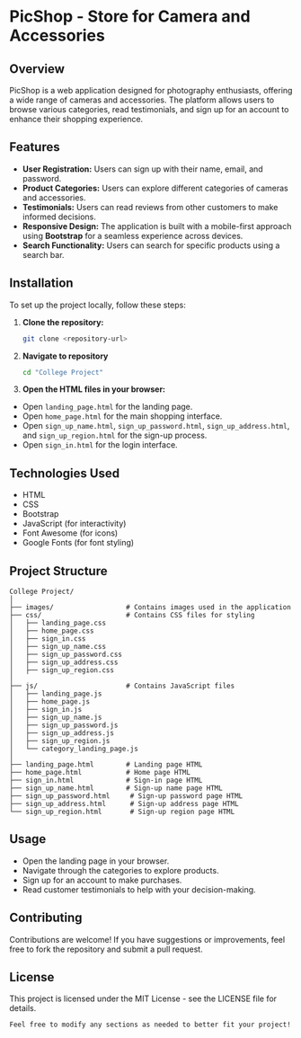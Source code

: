 # PicShop - Store for Camera and Accessories

## Overview
PicShop is a web application designed for photography enthusiasts, offering a wide range of cameras and accessories. The platform allows users to browse various categories, read testimonials, and sign up for an account to enhance their shopping experience.

## Features
- **User  Registration:** Users can sign up with their name, email, and password.
- **Product Categories:** Users can explore different categories of cameras and accessories.
- **Testimonials:** Users can read reviews from other customers to make informed decisions.
- **Responsive Design:** The application is built with a mobile-first approach using **Bootstrap** for a seamless experience across devices.
- **Search Functionality:** Users can search for specific products using a search bar.

## Installation
To set up the project locally, follow these steps:

1. **Clone the repository:**
   ```bash
   git clone <repository-url>

2. **Navigate to repository**
    ```bash
    cd "College Project"

3. **Open the HTML files in your browser:**

- Open `landing_page.html` for the landing page.
- Open `home_page.html` for the main shopping interface.
- Open `sign_up_name.html`, `sign_up_password.html`, `sign_up_address.html`, and `sign_up_region.html` for the sign-up process.
- Open `sign_in.html` for the login interface.

## Technologies Used
- HTML
- CSS
- Bootstrap
- JavaScript (for interactivity)
- Font Awesome (for icons)
- Google Fonts (for font styling)


## Project Structure

```
College Project/
│
├── images/                  # Contains images used in the application
├── css/                     # Contains CSS files for styling
│   ├── landing_page.css
│   ├── home_page.css
│   ├── sign_in.css
│   ├── sign_up_name.css
│   ├── sign_up_password.css
│   ├── sign_up_address.css
│   ├── sign_up_region.css
│
├── js/                      # Contains JavaScript files
│   ├── landing_page.js
│   ├── home_page.js
│   ├── sign_in.js
│   ├── sign_up_name.js
│   ├── sign_up_password.js
│   ├── sign_up_address.js
│   ├── sign_up_region.js
│   └── category_landing_page.js
│
├── landing_page.html        # Landing page HTML
├── home_page.html           # Home page HTML
├── sign_in.html             # Sign-in page HTML
├── sign_up_name.html        # Sign-up name page HTML
├── sign_up_password.html     # Sign-up password page HTML
├── sign_up_address.html      # Sign-up address page HTML
└── sign_up_region.html       # Sign-up region page HTML

```

## Usage

- Open the landing page in your browser.
- Navigate through the categories to explore products.
- Sign up for an account to make purchases.
- Read customer testimonials to help with your decision-making.

## Contributing
Contributions are welcome! If you have suggestions or improvements, feel free to fork the repository and submit a pull request. 

## License
This project is licensed under the MIT License - see the LICENSE file for details.

```
Feel free to modify any sections as needed to better fit your project!
```
